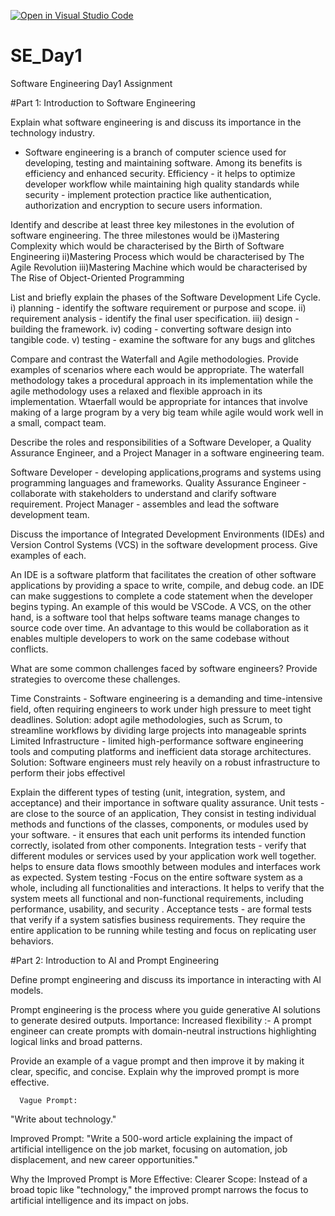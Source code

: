 [![Open in Visual Studio Code](https://classroom.github.com/assets/open-in-vscode-2e0aaae1b6195c2367325f4f02e2d04e9abb55f0b24a779b69b11b9e10269abc.svg)](https://classroom.github.com/online_ide?assignment_repo_id=18559669&assignment_repo_type=AssignmentRepo)
# SE_Day1
Software Engineering Day1 Assignment

#Part 1: Introduction to Software Engineering

Explain what software engineering is and discuss its importance in the technology industry.

- Software engineering is a branch of computer science used for developing, testing and maintaining software. Among its benefits is efficiency and enhanced security. Efficiency - it helps to optimize developer workflow while maintaining high quality standards while security - implement protection practice like authentication, authorization and encryption to secure users information. 

Identify and describe at least three key milestones in the evolution of software engineering.
 The three milestones would be 
   i)Mastering Complexity which would be characterised by the Birth of Software Engineering
  ii)Mastering Process which would be characterised by The Agile Revolution
 iii)Mastering Machine which would be characterised by The Rise of Object-Oriented Programming   

List and briefly explain the phases of the Software Development Life Cycle.
i) planning - identify the software requirement or purpose and scope.
ii) requirement analysis - identify the final user specification. 
iii) design - building the framework. 
iv) coding - converting software design into tangible code.
v) testing - examine the software for any bugs and glitches

Compare and contrast the Waterfall and Agile methodologies. Provide examples of scenarios where each would be appropriate.
 The waterfall methodology takes a procedural approach in its implementation while the agile methodology uses a relaxed and 
 flexible approach in its implementation. Wtaerfall would be appropriate for intances that involve making of a large program 
 by a very big team while agile would work well in a small, compact team.

Describe the roles and responsibilities of a Software Developer, a Quality Assurance Engineer, and a Project Manager in a software engineering team.

  Software Developer - developing applications,programs and systems using programming languages and frameworks.
  Quality Assurance Engineer - collaborate with stakeholders to understand and clarify software requirement.
  Project Manager - assembles and lead the software development team.

Discuss the importance of Integrated Development Environments (IDEs) and Version Control Systems (VCS) in the software development process. Give examples of each.

  An IDE is a software platform that facilitates the creation of other software applications by providing a space to write, compile, and debug code. an IDE can make suggestions to complete a code statement when the developer begins typing. An example of this would be VSCode. A VCS, on the other hand, is a software tool that helps software teams manage changes to source code over time. An advantage to this would be collaboration as it enables multiple developers to work on the same codebase without conflicts.
 


What are some common challenges faced by software engineers? Provide strategies to overcome these challenges.

Time Constraints - Software engineering is a demanding and time-intensive field, often requiring engineers to work under 
      high pressure to meet tight deadlines.
  Solution: adopt agile methodologies, such as Scrum, to streamline workflows by dividing large projects into manageable 
      sprints 
Limited Infrastructure - limited high-performance software engineering tools and computing platforms and inefficient data 
     storage architectures. 
  Solution: Software engineers must rely heavily on a robust infrastructure to perform their jobs effectivel



Explain the different types of testing (unit, integration, system, and acceptance) and their importance in software quality assurance.
Unit tests - are close to the source of an application, They consist in testing individual methods and functions of the 
    classes, components, or modules used by your software. - it ensures that each unit performs its intended function 
    correctly, isolated from other components.
Integration tests - verify that different modules or services used by your application work well together.
    helps to ensure data flows smoothly between modules and interfaces work as expected.
System testing -Focus on the entire software system as a whole, including all functionalities and interactions.
    It helps to verify that the system meets all functional and non-functional requirements, including performance, 
    usability, and security .
Acceptance tests - are formal tests that verify if a system satisfies business requirements. They require the entire 
    application to be running while testing and focus on replicating user behaviors. 

#Part 2: Introduction to AI and Prompt Engineering


Define prompt engineering and discuss its importance in interacting with AI models.

  Prompt engineering  is the process where you guide generative AI solutions to generate desired outputs.
  Importance: Increased flexibility :- A prompt engineer can create prompts with domain-neutral instructions highlighting 
      logical links and broad patterns.

Provide an example of a vague prompt and then improve it by making it clear, specific, and concise. Explain why the improved prompt is more effective.

      Vague Prompt:
  "Write about technology."
  
  Improved Prompt:
  "Write a 500-word article explaining the impact of artificial intelligence on the job market, focusing on automation, job 
   displacement, and new career opportunities."
  
  Why the Improved Prompt is More Effective:
  Clearer Scope: Instead of a broad topic like "technology," the improved prompt narrows the focus to artificial 
  intelligence and its impact on jobs.
